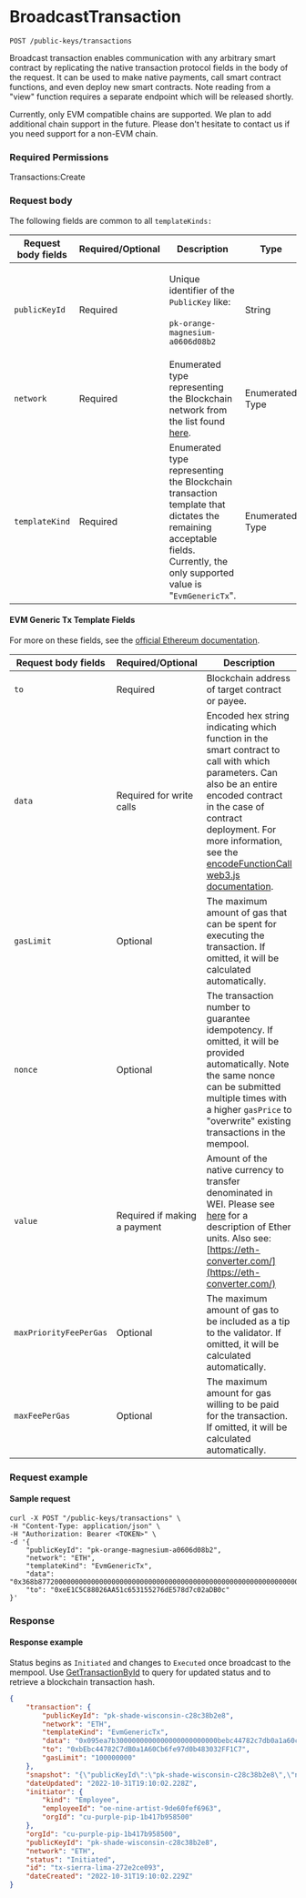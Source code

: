 # BroadcastTransaction

`POST /public-keys/transactions`

Broadcast transaction enables communication with any arbitrary smart contract by replicating the native transaction protocol fields in the body of the request.   It can be used to make native payments, call smart contract functions, and even deploy new smart contracts.  Note reading from a "view" function requires a separate endpoint which will be released shortly. &#x20;

Currently, only EVM compatible chains are supported. We plan to add additional chain support in the future. Please don't hesitate to contact us if you need support for a non-EVM chain.&#x20;

### Required Permissions

Transactions:Create

### Request body <a href="#request-body" id="request-body"></a>

The following fields are common to all `templateKinds:`

| Request body fields | Required/Optional | Description                                                                                                                                                               | Type            |
| ------------------- | ----------------- | ------------------------------------------------------------------------------------------------------------------------------------------------------------------------- | --------------- |
| `publicKeyId`       | Required          | <p>Unique identifier of the <code>PublicKey</code> like:<br><br><code>pk-orange-magnesium-a0606d08b2</code></p>                                                           | String          |
| `network`           | Required          | Enumerated type representing the Blockchain network from the list found [here](https://dfns.gitbook.io/dfns-docs/api-docs/dfns-api-enumerated-types#network).             | Enumerated Type |
| `templateKind`      | Required          | Enumerated type representing the Blockchain transaction template that dictates the remaining acceptable fields.  Currently, the only supported value is "`EvmGenericTx`". | Enumerated Type |

#### EVM Generic Tx Template Fields <a href="#request-example.1" id="request-example.1"></a>

For more on these fields, see the [official Ethereum documentation](https://ethereum.org/en/developers/docs/transactions/#prerequisites).&#x20;

| Request body fields    | Required/Optional            | Description                                                                                                                                                                                                                                                                                                                                      | Type                                      |
| ---------------------- | ---------------------------- | ------------------------------------------------------------------------------------------------------------------------------------------------------------------------------------------------------------------------------------------------------------------------------------------------------------------------------------------------ | ----------------------------------------- |
| `to`                   | Required                     | Blockchain address of target contract or payee.                                                                                                                                                                                                                                                                                                  | String                                    |
| `data`                 | Required for write calls     | Encoded hex string indicating which function in the smart contract to call with which parameters. Can also be an entire encoded contract in the case of contract deployment. For more information, see the [encodeFunctionCall web3.js documentation](https://web3js.readthedocs.io/en/v1.2.11/web3-eth-abi.html#encodefunctioncall).            | String                                    |
| `gasLimit`             | Optional                     | The maximum amount of gas that can be spent for executing the transaction. If omitted, it will be calculated automatically.                                                                                                                                                                                                                      | Integer                                   |
| `nonce`                | Optional                     | The transaction number to guarantee idempotency. If omitted, it will be provided automatically. Note the same nonce can be submitted multiple times with a higher `gasPrice` to "overwrite" existing transactions in the mempool.                                                                                                                | Integer                                   |
| `value`                | Required if making a payment | Amount of the native currency to transfer denominated in WEI.  Please see [here](https://www.gemini.com/cryptopedia/satoshi-value-gwei-to-ether-to-wei-converter-eth-gwei#section-ethereum-denominations-ether-to-wei-gwei-to-ether-more) for a description of Ether units.  Also see: [https://eth-converter.com/](https://eth-converter.com/)  | String (of an Integer like "1000000" WEI) |
| `maxPriorityFeePerGas` | Optional                     | The maximum amount of gas to be included as a tip to the validator. If omitted, it will be calculated automatically.                                                                                                                                                                                                                             | Integer                                   |
| `maxFeePerGas`         | Optional                     | The maximum amount for gas willing to be paid for the transaction.  If omitted, it will be calculated automatically.                                                                                                                                                                                                                             | Integer                                   |

### Request example <a href="#request-example.1" id="request-example.1"></a>

#### Sample request <a href="#sample-request" id="sample-request"></a>

```shell
curl -X POST "/public-keys/transactions" \
-H "Content-Type: application/json" \
-H "Authorization: Bearer <TOKEN>" \
-d '{
    "publicKeyId": "pk-orange-magnesium-a0606d08b2",
    "network": "ETH",
    "templateKind": "EvmGenericTx",
    "data": "0x368b87720000000000000000000000000000000000000000000000000000000000000020000000000000000000000000000000000000000000000000000000000000000b48656c6c6f204d616a6964000000000000000000000000000000000000000000",
    "to": "0xeE1C5C88026AA51c653155276dE578d7c02aDB0c"
}'
```

### Response <a href="#response" id="response"></a>

#### Response example <a href="#response-example" id="response-example"></a>

Status begins as `Initiated` and changes to `Executed` once broadcast to the mempool.  Use [GetTransactionById](gettransactionbyid.md) to query for updated status and to retrieve a blockchain transaction hash.

```json
{
    "transaction": {
        "publicKeyId": "pk-shade-wisconsin-c28c38b2e8",
        "network": "ETH",
        "templateKind": "EvmGenericTx",
        "data": "0x095ea7b3000000000000000000000000bebc44782c7db0a1a60cb6fe97d0b483032ff1c7ffffffffffffffffffffffffffffffffffffffffffffffffffffffffffffffff",
        "to": "0xbEbc44782C7dB0a1A60Cb6fe97d0b483032FF1C7",
        "gasLimit": "100000000"
    },
    "snapshot": "{\"publicKeyId\":\"pk-shade-wisconsin-c28c38b2e8\",\"network\":\"ETH\",\"templateKind\":\"EvmGenericTx\",\"data\":\"0x095ea7b3000000000000000000000000bebc44782c7db0a1a60cb6fe97d0b483032ff1c7ffffffffffffffffffffffffffffffffffffffffffffffffffffffffffffffff\",\"to\":\"0xbEbc44782C7dB0a1A60Cb6fe97d0b483032FF1C7\",\"gasLimit\":\"100000000\"}",
    "dateUpdated": "2022-10-31T19:10:02.228Z",
    "initiator": {
        "kind": "Employee",
        "employeeId": "oe-nine-artist-9de60fef6963",
        "orgId": "cu-purple-pip-1b417b958500"
    },
    "orgId": "cu-purple-pip-1b417b958500",
    "publicKeyId": "pk-shade-wisconsin-c28c38b2e8",
    "network": "ETH",
    "status": "Initiated",
    "id": "tx-sierra-lima-272e2ce093",
    "dateCreated": "2022-10-31T19:10:02.229Z"
}
```
